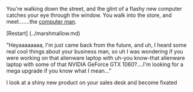 You're walking down the street, and the glint of a flashy new computer
catches your eye through the window.  You walk into the store, and
meet.......the [computer man](https://www.youtube.com/watch?v=Hm4E8TcjF70).

[Restart] (../marshmallow.md)

"Heyaaaaaaaa, I'm just came back from the future, and uh, I heard some real
cool things about your business man, so uh I was wondering if you were working
on that alienware laptop with uh-you know-that alienware laptop with some of 
that NVIDIA GeForce GTX 1060?....I'm looking for a mega upgrade if you know
what I mean..."

I look at a shiny new product on your sales desk and become fixated
